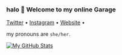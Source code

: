 ### halo 👋 Welcome to my online Garage


<p align="left">
  <a href="https://twitter.com/sur_dev12">Twitter</a> •
  <a href="https://instagram.com/suraaga.devraj">Instagram</a> • 
  <a href="https://suraaga.github.io">Website</a> •
</p>
  
 my pronouns are `she/her`.










 [![My GitHub Stats](https://github-readme-stats.vercel.app/api?username=euphorichubbbb)](https://github.com/Suraagga)  

